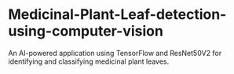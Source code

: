 # Medicinal-Plant-Leaf-detection-using-computer-vision
An AI-powered application using TensorFlow and ResNet50V2 for identifying and classifying medicinal plant leaves.
